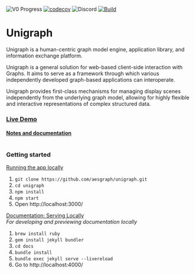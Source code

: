 ![V0 Progress](https://img.shields.io/github/milestones/progress/aesgraph/unigraph/1?label=V0%3A%20full%20product%20demo&color=blue)
[![codecov](https://codecov.io/gh/aesgraph/unigraph/branch/main/graph/badge.svg)](https://codecov.io/gh/aesgraph/unigraph)
![Discord](https://img.shields.io/discord/1347095524737679380?color=9cf) 
[![Build](https://github.com/aesgraph/unigraph/actions/workflows/build.yml/badge.svg)](https://github.com/aesgraph/unigraph/actions)



# Unigraph

Unigraph is a human-centric graph model engine, application library, and information exchange platform.

Unigraph is a general solution for web-based client-side interaction with Graphs. It aims to serve as a framework through which various independently developed graph-based applications can interoperate.

Unigraph provides first-class mechanisms for managing display scenes independently from the underlying graph
model, allowing for highly flexible and interactive representations of complex structured data.

### [Live Demo](<https://unigraph.vercel.app/>) <br>
#### [Notes and documentation](<https://aesgraph.github.io/unigraph/>)

#

### Getting started

<ins>Running the app locally</ins><br>
1. `git clone https://github.com/aesgraph/unigraph.git`
2. `cd unigraph`
3. `npm install`<br>
4. `npm start`<br>
5. Open http://localhost:3000/

<ins>Documentation: Serving Locally</ins><br>
_For developing and previewing documentation locally_<br>
1. `brew install ruby`
2. `gem install jekyll bundler`
3. `cd docs`
4. `bundle install`
5. `bundle exec jekyll serve --livereload`
6. Go to http://localhost:4000/
